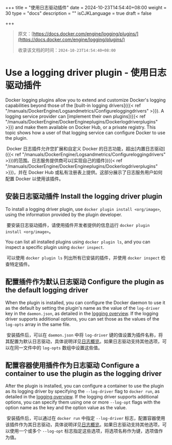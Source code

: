 +++
title = "使用日志驱动插件"
date = 2024-10-23T14:54:40+08:00
weight = 30
type = "docs"
description = ""
isCJKLanguage = true
draft = false

+++

> 原文：[https://docs.docker.com/engine/logging/plugins/](https://docs.docker.com/engine/logging/plugins/)
>
> 收录该文档的时间：`2024-10-23T14:54:40+08:00`

# Use a logging driver plugin - 使用日志驱动插件

Docker logging plugins allow you to extend and customize Docker's logging capabilities beyond those of the [built-in logging drivers]({{< ref "/manuals/DockerEngine/Logsandmetrics/Configureloggingdrivers" >}}). A logging service provider can [implement their own plugins]({{< ref "/manuals/DockerEngine/DockerEngineplugins/Dockerlogdriverplugins" >}}) and make them available on Docker Hub, or a private registry. This topic shows how a user of that logging service can configure Docker to use the plugin.

​	Docker 日志插件允许您扩展和自定义 Docker 的日志功能，超出[内置日志驱动]({{< ref "/manuals/DockerEngine/Logsandmetrics/Configureloggingdrivers" >}})的范围。日志服务提供商可以[实现自己的插件]({{< ref "/manuals/DockerEngine/DockerEngineplugins/Dockerlogdriverplugins" >}})，并在 Docker Hub 或私有注册表上提供。这部分展示了日志服务用户如何配置 Docker 以使用该插件。

## 安装日志驱动插件 Install the logging driver plugin

To install a logging driver plugin, use `docker plugin install <org/image>`, using the information provided by the plugin developer.

​	要安装日志驱动插件，请使用插件开发者提供的信息运行 `docker plugin install <org/image>`。

You can list all installed plugins using `docker plugin ls`, and you can inspect a specific plugin using `docker inspect`.

​	可以使用 `docker plugin ls` 列出所有已安装的插件，并使用 `docker inspect` 检查特定插件。

## 配置插件作为默认日志驱动 Configure the plugin as the default logging driver

When the plugin is installed, you can configure the Docker daemon to use it as the default by setting the plugin's name as the value of the `log-driver` key in the `daemon.json`, as detailed in the [logging overview](https://docs.docker.com/engine/logging/configure/#configure-the-default-logging-driver). If the logging driver supports additional options, you can set those as the values of the `log-opts` array in the same file.

​	安装插件后，可以在 `daemon.json` 中将 `log-driver` 键的值设置为插件名称，将其配置为默认日志驱动，具体说明详见[日志概览](https://docs.docker.com/engine/logging/configure/#configure-the-default-logging-driver)。如果日志驱动支持其他选项，可以在同一文件中的 `log-opts` 数组中设置这些值。

## 配置容器使用插件作为日志驱动 Configure a container to use the plugin as the logging driver

After the plugin is installed, you can configure a container to use the plugin as its logging driver by specifying the `--log-driver` flag to `docker run`, as detailed in the [logging overview](https://docs.docker.com/engine/logging/configure/#configure-the-logging-driver-for-a-container). If the logging driver supports additional options, you can specify them using one or more `--log-opt` flags with the option name as the key and the option value as the value.

​	安装插件后，可以通过在 `docker run` 中指定 `--log-driver` 标志，配置容器使用该插件作为其日志驱动，具体说明详见[日志概览](https://docs.docker.com/engine/logging/configure/#configure-the-logging-driver-for-a-container)。如果日志驱动支持其他选项，可以使用一个或多个 `--log-opt` 标志指定这些选项，将选项名称作为键，选项值作为值。
